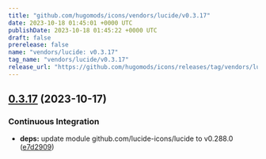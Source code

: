 ```yaml
---
title: "github.com/hugomods/icons/vendors/lucide/v0.3.17"
date: 2023-10-18 01:45:01 +0000 UTC
publishDate: 2023-10-18 01:45:22 +0000 UTC
draft: false
prerelease: false
name: "vendors/lucide: v0.3.17"
tag_name: "vendors/lucide/v0.3.17"
release_url: "https://github.com/hugomods/icons/releases/tag/vendors/lucide/v0.3.17"
---
```


## [0.3.17](https://github.com/hugomods/icons/compare/vendors/lucide/v0.3.16...vendors/lucide/v0.3.17) (2023-10-17)


### Continuous Integration

* **deps:** update module github.com/lucide-icons/lucide to v0.288.0 ([e7d2909](https://github.com/hugomods/icons/commit/e7d2909c8e4adc7a26ef5c25505d034f66561bba))
